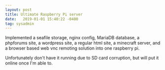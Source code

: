 ```yaml
---
layout: post
title: Ultimate Raspberry Pi server
date:   2019-01-01 15:40:22 -0400
tag: sysadmin
---
```

Implemented a seafile storage, nginx config, MariaDB database, a phpforums site, a wordpress site, a regular html site, a minecraft server, and a browser based web vnc remoting solution into one raspberry pi.

Unfortunately don't have it running due to SD card corruption, but will put it online once I'm able to.